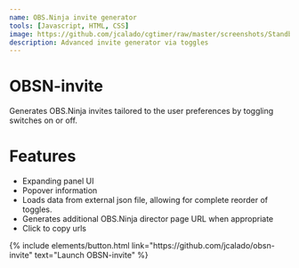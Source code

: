 ```yaml
---
name: OBS.Ninja invite generator
tools: [Javascript, HTML, CSS]
image: https://github.com/jcalado/cgtimer/raw/master/screenshots/Standby.png
description: Advanced invite generator via toggles
---
```


# OBSN-invite

Generates OBS.Ninja invites tailored to the user preferences by toggling switches on or off. 

# Features

 - Expanding panel UI
 - Popover information
 - Loads data from external json file, allowing for complete reorder of toggles.
 - Generates additional OBS.Ninja director page URL when appropriate 
 - Click to copy urls

<p class="text-center">
{% include elements/button.html link="https://github.com/jcalado/obsn-invite" text="Launch OBSN-invite" %}
</p>
